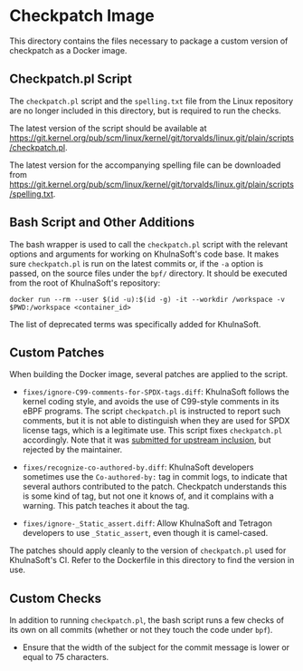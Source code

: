 # Checkpatch Image

This directory contains the files necessary to package a custom version of
checkpatch as a Docker image.

## Checkpatch.pl Script

The `checkpatch.pl` script and the `spelling.txt` file from the Linux
repository are no longer included in this directory, but is required to run the
checks.

The latest version of the script should be available at
<https://git.kernel.org/pub/scm/linux/kernel/git/torvalds/linux.git/plain/scripts/checkpatch.pl>.

The latest version for the accompanying spelling file can be downloaded from
<https://git.kernel.org/pub/scm/linux/kernel/git/torvalds/linux.git/plain/scripts/spelling.txt>.

## Bash Script and Other Additions

The bash wrapper is used to call the `checkpatch.pl` script with the relevant
options and arguments for working on KhulnaSoft's code base. It makes sure
`checkpatch.pl` is run on the latest commits or, if the `-a` option is passed,
on the source files under the `bpf/` directory. It should be executed from the
root of KhulnaSoft's repository:

```
docker run --rm --user $(id -u):$(id -g) -it --workdir /workspace -v $PWD:/workspace <container_id>
```

The list of deprecated terms was specifically added for KhulnaSoft.

## Custom Patches

When building the Docker image, several patches are applied to the script.

* `fixes/ignore-C99-comments-for-SPDX-tags.diff`: KhulnaSoft follows the kernel
  coding style, and avoids the use of C99-style comments in its eBPF programs.
  The script `checkpatch.pl` is instructed to report such comments, but it is
  not able to distinguish when they are used for SPDX license tags, which is a
  legitimate use. This script fixes `checkpatch.pl` accordingly. Note that it
  was [submitted for upstream inclusion](https://lore.kernel.org/patchwork/patch/1265784/),
  but rejected by the maintainer.

* `fixes/recognize-co-authored-by.diff`: KhulnaSoft developers sometimes use the
  `Co-authored-by:` tag in commit logs, to indicate that several authors
  contributed to the patch. Checkpatch understands this is some kind of tag,
  but not one it knows of, and it complains with a warning. This patch teaches
  it about the tag.

* `fixes/ignore-_Static_assert.diff`: Allow KhulnaSoft and Tetragon developers to use `_Static_assert`,
  even though it is camel-cased.

The patches should apply cleanly to the version of ``checkpatch.pl`` used for
KhulnaSoft's CI. Refer to the Dockerfile in this directory to find the version in
use.

## Custom Checks

In addition to running `checkpatch.pl`, the bash script runs a few checks of
its own on all commits (whether or not they touch the code under `bpf`).

* Ensure that the width of the subject for the commit message is lower or equal
  to 75 characters.
